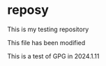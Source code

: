 # reposy

This is my testing repository

This file has been modified

This is a test of GPG in 2024.1.11

